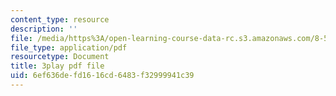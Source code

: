 ```yaml
---
content_type: resource
description: ''
file: /media/https%3A/open-learning-course-data-rc.s3.amazonaws.com/8-591j-systems-biology-fall-2014/6ef636defd1616cd6483f32999941c39_sJ7p2AuOYlA.pdf
file_type: application/pdf
resourcetype: Document
title: 3play pdf file
uid: 6ef636de-fd16-16cd-6483-f32999941c39
---
```

